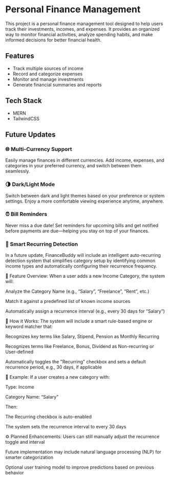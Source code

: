 # Personal Finance Management

This project is a personal finance management tool designed to help users track their investments, incomes, and expenses. It provides an organized way to monitor financial activities, analyze spending habits, and make informed decisions for better financial health.

## Features

- Track multiple sources of income
- Record and categorize expenses
- Monitor and manage investments
- Generate financial summaries and reports

## Tech Stack

- MERN
- TailwindCSS

## Future Updates

### 🌐 Multi-Currency Support
Easily manage finances in different currencies. Add income, expenses, and categories in your preferred currency, and switch between them seamlessly.

### 🌗 Dark/Light Mode
Switch between dark and light themes based on your preference or system settings. Enjoy a more comfortable viewing experience anytime, anywhere.

### ⏰ Bill Reminders
Never miss a due date! Set reminders for upcoming bills and get notified before payments are due—helping you stay on top of your finances.

### 🔄 Smart Recurring Detection
In a future update, FinanceBuddy will include an intelligent auto-recurring detection system that simplifies category setup by identifying common income types and automatically configuring their recurrence frequency.

📌 Feature Overview:
When a user adds a new Income Category, the system will:

Analyze the Category Name (e.g., “Salary”, “Freelance”, “Rent”, etc.)

Match it against a predefined list of known income sources

Automatically assign a recurrence interval (e.g., every 30 days for “Salary”)

🧠 How it Works:
The system will include a smart rule-based engine or keyword matcher that:

Recognizes key terms like Salary, Stipend, Pension as Monthly Recurring

Recognizes terms like Freelance, Bonus, Dividend as Non-recurring or User-defined

Automatically toggles the "Recurring" checkbox and sets a default recurrence period, e.g., 30 days, if applicable

🔧 Example:
If a user creates a new category with:

Type: Income

Category Name: “Salary”

Then:

The Recurring checkbox is auto-enabled

The system sets the recurrence interval to every 30 days

⚙️ Planned Enhancements:
Users can still manually adjust the recurrence toggle and interval

Future implementation may include natural language processing (NLP) for smarter categorization

Optional user training model to improve predictions based on previous behavior

